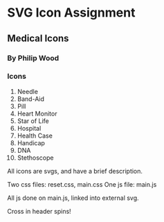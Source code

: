 # SVG Icon Assignment

## Medical Icons

### By Philip Wood

### Icons
<ol>
    <li>Needle</li>
    <li>Band-Aid</li>
    <li>Pill</li>
    <li>Heart Monitor</li>
    <li>Star of Life</li>
    <li>Hospital</li>
    <li>Health Case</li>
    <li>Handicap</li>
    <li>DNA</li>
    <li>Stethoscope</li>
</ol>

All icons are svgs, and have a brief description.

Two css files: reset.css, main.css
One js file: main.js

All js done on main.js, linked into external svg.

Cross in header spins!
                




